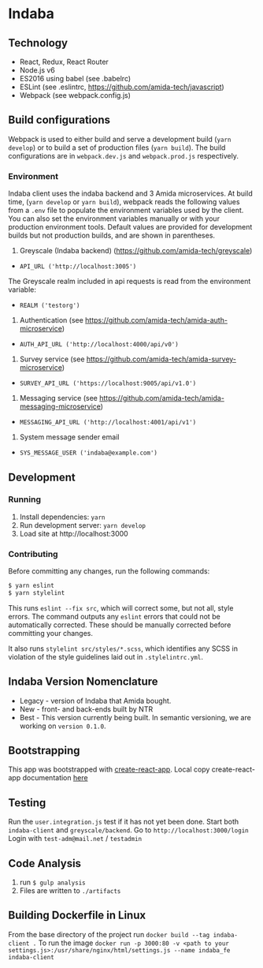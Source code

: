 # Indaba

## Technology
- React, Redux, React Router
- Node.js v6
- ES2016 using babel (see .babelrc)
- ESLint (see .eslintrc, https://github.com/amida-tech/javascript)
- Webpack (see webpack.config.js)


## Build configurations
Webpack is used to either build and serve a development build (`yarn develop`) or to build a set of production files (`yarn build`). The build configurations are in `webpack.dev.js` and `webpack.prod.js` respectively.

### Environment
Indaba client uses the indaba backend and 3 Amida microservices.
At build time, (`yarn develop` or `yarn build`), webpack reads the following values from a `.env` file to populate the environment variables used by the client. You can also set the environment variables manually or with your production environment tools. Default values are provided for development builds but not production builds, and are shown in parentheses.

1. Greyscale (Indaba backend) (https://github.com/amida-tech/greyscale)
 - `API_URL ('http://localhost:3005')`

 The Greyscale realm included in api requests is read from the environment variable:
 - `REALM ('testorg')`
1. Authentication (see https://github.com/amida-tech/amida-auth-microservice)
 - `AUTH_API_URL ('http://localhost:4000/api/v0')`
1. Survey service (see https://github.com/amida-tech/amida-survey-microservice)
 - `SURVEY_API_URL ('https://localhost:9005/api/v1.0')`
1. Messaging service (see https://github.com/amida-tech/amida-messaging-microservice)
 - `MESSAGING_API_URL ('http://localhost:4001/api/v1')`
1. System message sender email
 - `SYS_MESSAGE_USER ('indaba@example.com')`

## Development

### Running
1. Install dependencies: `yarn`
2. Run development server: `yarn develop`
3. Load site at http://localhost:3000

### Contributing
Before committing any changes, run the following commands:
```sh
$ yarn eslint
$ yarn stylelint
```
This runs `eslint --fix src`, which will correct some, but not all, style errors.
The command outputs any `eslint` errors that could not be automatically corrected.
These should be manually corrected before committing your changes.

It also runs `stylelint src/styles/*.scss`, which identifies any SCSS in violation
of the style guidelines laid out in `.stylelintrc.yml`.

## Indaba Version Nomenclature
- Legacy - version of Indaba that Amida bought.
- New - front- and back-ends built by NTR
- Best - This version currently being built.  In semantic versioning, we are working on `version 0.1.0`.

## Bootstrapping
This app was bootstrapped with [create-react-app](https://github.com/facebookincubator/create-react-app).
Local copy create-react-app documentation [here](bootstrap.README.md)

## Testing
Run the `user.integration.js` test if it has not yet been done.
Start both `indaba-client` and `greyscale/backend`.
Go to `http://localhost:3000/login`
Login with `test-adm@mail.net` / `testadmin`

## Code Analysis
1. run `$ gulp analysis`
2. Files are written to `./artifacts`

## Building Dockerfile in Linux
From the base directory of the project run `docker build --tag indaba-client .`
To run the image `docker run -p 3000:80 -v <path to your settings.js>:/usr/share/nginx/html/settings.js --name indaba_fe indaba-client`
